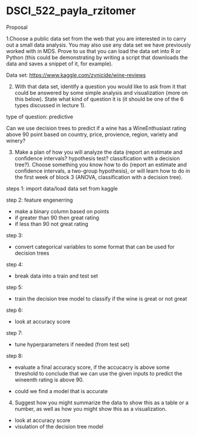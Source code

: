 # DSCI_522_payla_rzitomer


Proposal

1.Choose a public data set from the web that you are interested in to carry out a small data analysis. You may also use any data set we have previously worked with in MDS. Prove to us that you can load the data set into R or Python (this could be demonstrating by writing a script that downloads the data and saves a snippet of it, for example).   

Data set: 
https://www.kaggle.com/zynicide/wine-reviews


2. With that data set, identify a question you would like to ask from it that could be answered by some simple analysis and visualization (more on this below). State what kind of question it is (it should be one of the 6 types discussed in lecture 1).

type of question: predictive

Can we use decision trees to predict if a wine has a WineEnthusiast rating above 90 point based on country, price, provience, region, variety and winery?


3. Make a plan of how you will analyze the data (report an estimate and confidence intervals? hypothesis test? classification with a decision tree?). Choose something you know how to do (report an estimate and confidence intervals, a two-group hypothesis), or will learn how to do in the first week of block 3 (ANOVA, classification with a decision tree).

steps 1:
import data/load data set from kaggle

step 2:
feature engenerring 
- make a binary column based on points
- if greater than 90 then great rating
- if less than 90 not great rating

step 3:
- convert categorical variables to some format that can be used for decision trees 

step 4:
- break data into a train and test set

step 5:
- train the decision tree model to classify if the wine is great or not great

step 6:
- look at accuracy score

step 7:
- tune hyperparameters if needed (from test set)

step 8:
- evaluate a final accuracy score, if the accucacry is above some threshold to conclude that we can use the given inputs to predict the wineenth rating is above 90.

- could we find a model that is accurate 

4. Suggest how you might summarize the data to show this as a table or a number, as well as how you might show this as a visualization.

- look at accuracy score 
- visulation of the decision tree model 









